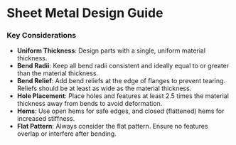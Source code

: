 # Sheet Metal Design Guide

### Key Considerations

*   **Uniform Thickness**: Design parts with a single, uniform material thickness.
*   **Bend Radii**: Keep all bend radii consistent and ideally equal to or greater than the material thickness.
*   **Bend Relief**: Add bend reliefs at the edge of flanges to prevent tearing. Reliefs should be at least as wide as the material thickness.
*   **Hole Placement**: Place holes and features at least 2.5 times the material thickness away from bends to avoid deformation.
*   **Hems**: Use open hems for safe edges, and closed (flattened) hems for increased stiffness.
*   **Flat Pattern**: Always consider the flat pattern. Ensure no features overlap or interfere after bending.
